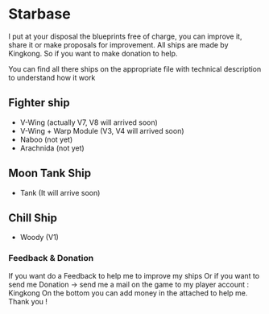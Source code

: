 # Starbase

I put at your disposal the blueprints free of charge, you can improve it, share it or make proposals for improvement.
All ships are made by Kingkong.
So if you want to make donation to help.

You can find all there ships on the appropriate file with technical description to understand how it work

## Fighter ship
- V-Wing (actually V7, V8 will arrived soon)
- V-Wing + Warp Module (V3, V4 will arrived soon)
- Naboo (not yet)
- Arachnida (not yet)

## Moon Tank Ship
- Tank (It will arrive soon)

## Chill Ship
- Woody (V1)


### Feedback & Donation
If you want do a Feedback to help me to improve my ships
Or if you want to send me Donation
-> send me a mail on the game to my player account : Kingkong
On the bottom you can add money in the attached to help me.
Thank you !

